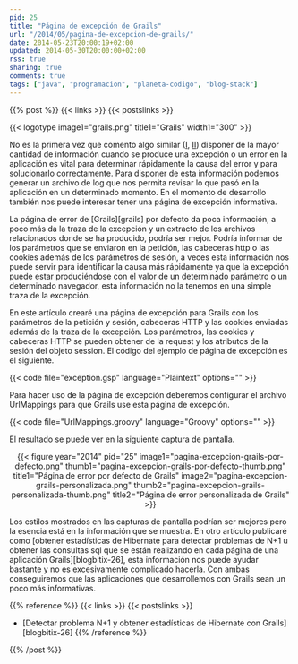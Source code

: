 ```yaml
---
pid: 25
title: "Página de excepción de Grails"
url: "/2014/05/pagina-de-excepcion-de-grails/"
date: 2014-05-23T20:00:19+02:00
updated: 2014-05-30T20:00:00+02:00
rss: true
sharing: true
comments: true
tags: ["java", "programacion", "planeta-codigo", "blog-stack"]
---
```


{{% post %}}
{{< links >}}
{{< postslinks >}}

{{< logotype image1="grails.png" title1="Grails" width1="300" >}}

No es la primera vez que comento algo similar ([I](https://elblogdepicodev.blogspot.com.es/2012/08/paginas-pagecatalog-servicestatus-e.html), [II](https://elblogdepicodev.blogspot.com.es/2011/08/motivos-para-elegir-apache-tapestry.html)) disponer de la mayor cantidad de información cuando se produce una excepción o un error en la aplicación es vital para determinar rápidamente la causa del error y para solucionarlo correctamente. Para disponer de esta información podemos generar un archivo de log que nos permita revisar lo que pasó en la aplicación en un determinado momento. En el momento de desarrollo también nos puede interesar tener una página de excepción informativa.

La página de error de [Grails][grails] por defecto da poca información, a poco más da la traza de la excepción y un extracto de los archivos relacionados donde se ha producido, podría ser mejor. Podría informar de los parámetros que se enviaron en la petición, las cabeceras http o las cookies además de los parámetros de sesión, a veces esta información nos puede servir para identificar la causa más rápidamente ya que la excepción puede estar produciéndose con el valor de un determinado parámetro o un determinado navegador, esta información no la tenemos en una simple traza de la excepción.

En este artículo crearé una página de excepción para Grails con los parámetros de la petición y sesión, cabeceras HTTP y las cookies enviadas además de la traza de la excepción. Los parámetros, las cookies y cabeceras HTTP se pueden obtener de la request y los atributos de la sesión del objeto session. El código del ejemplo de página de excepción es el siguiente.

{{< code file="exception.gsp" language="Plaintext" options="" >}}

Para hacer uso de la página de excepción deberemos configurar el archivo UrlMappings para que Grails use esta página de excepción.

{{< code file="UrlMappings.groovy" language="Groovy" options="" >}}

El resultado se puede ver en la siguiente captura de pantalla.

<div class="media" style="text-align: center;">
	{{< figure year="2014" pid="25"
        image1="pagina-excepcion-grails-por-defecto.png" thumb1="pagina-excepcion-grails-por-defecto-thumb.png" title1="Página de error por defecto de Grails"
    	image2="pagina-excepcion-grails-personalizada.png" thumb2="pagina-excepcion-grails-personalizada-thumb.png" title2="Página de error personalizada de Grails" >}}
</div>

Los estilos mostrados en las capturas de pantalla podrían ser mejores pero la esencia está en la información que se muestra. En otro artículo publicaré como [obtener estadísticas de Hibernate para detectar problemas de N+1 u obtener las consultas sql que se están realizando en cada página de una aplicación Grails][blogbitix-26], esta información nos puede ayudar bastante y no es excesivamente complicado hacerla. Con ambas conseguiremos que las aplicaciones que desarrollemos con Grails sean un poco más informativas.

{{% reference %}}
{{< links >}}
{{< postslinks >}}
* [Detectar problema N+1 y obtener estadísticas de Hibernate con Grails][blogbitix-26]
{{% /reference %}}

{{% /post %}}
